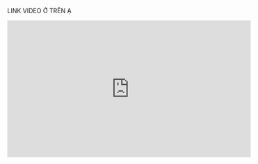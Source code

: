 LINK VIDEO Ở TRÊN Ạ
<iframe width="560" height="315" src="https://www.youtube.com/watch?v=ve0SHOiInDA&list=RDve0SHOiInDA&start_radio=1" frameborder="0" allow="accelerometer; autoplay; clipboard-write; encrypted-media; gyroscope; picture-in-picture" allowfullscreen></iframe>
